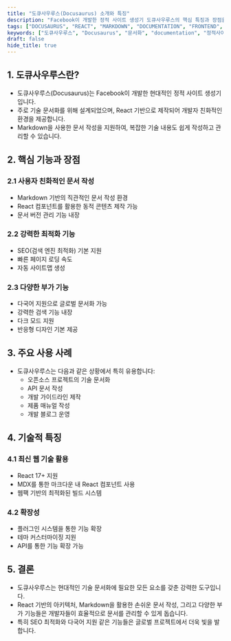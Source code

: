 ```yaml
---
title: "도큐사우루스(Docusaurus) 소개와 특징"
description: "Facebook이 개발한 정적 사이트 생성기 도큐사우루스의 핵심 특징과 장점을 알아봅니다. React 기반의 문서화 도구로서 Markdown을 활용한 손쉬운 기술 문서 작성 방법과 주요 기능을 상세히 설명합니다."
tags: ["DOCUSAURUS", "REACT", "MARKDOWN", "DOCUMENTATION", "FRONTEND", "WEB"]
keywords: ["도큐사우루스", "Docusaurus", "문서화", "documentation", "정적사이트생성기", "static site generator", "마크다운", "markdown", "리액트", "react", "페이스북", "facebook", "기술문서", "technical documentation"]
draft: false
hide_title: true
---
```


## 1. 도큐사우루스란?
- 도큐사우루스(Docusaurus)는 Facebook이 개발한 현대적인 정적 사이트 생성기입니다. 
- 주로 기술 문서화를 위해 설계되었으며, React 기반으로 제작되어 개발자 친화적인 환경을 제공합니다. 
- Markdown을 사용한 문서 작성을 지원하여, 복잡한 기술 내용도 쉽게 작성하고 관리할 수 있습니다.

## 2. 핵심 기능과 장점

### 2.1 사용자 친화적인 문서 작성
- Markdown 기반의 직관적인 문서 작성 환경
- React 컴포넌트를 활용한 동적 콘텐츠 제작 가능
- 문서 버전 관리 기능 내장

### 2.2 강력한 최적화 기능
- SEO(검색 엔진 최적화) 기본 지원
- 빠른 페이지 로딩 속도
- 자동 사이트맵 생성

### 2.3 다양한 부가 기능
- 다국어 지원으로 글로벌 문서화 가능
- 강력한 검색 기능 내장
- 다크 모드 지원
- 반응형 디자인 기본 제공

## 3. 주요 사용 사례
- 도큐사우루스는 다음과 같은 상황에서 특히 유용합니다:
  - 오픈소스 프로젝트의 기술 문서화
  - API 문서 작성
  - 개발 가이드라인 제작
  - 제품 매뉴얼 작성
  - 개발 블로그 운영

## 4. 기술적 특징

### 4.1 최신 웹 기술 활용
- React 17+ 지원
- MDX를 통한 마크다운 내 React 컴포넌트 사용
- 웹팩 기반의 최적화된 빌드 시스템

### 4.2 확장성
- 플러그인 시스템을 통한 기능 확장
- 테마 커스터마이징 지원
- API를 통한 기능 확장 가능

## 5. 결론
- 도큐사우루스는 현대적인 기술 문서화에 필요한 모든 요소를 갖춘 강력한 도구입니다. 
- React 기반의 아키텍처, Markdown을 활용한 손쉬운 문서 작성, 그리고 다양한 부가 기능들은 개발자들이 효율적으로 문서를 관리할 수 있게 돕습니다. 
- 특히 SEO 최적화와 다국어 지원 같은 기능들은 글로벌 프로젝트에서 더욱 빛을 발합니다.